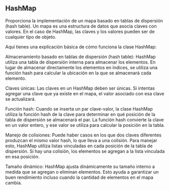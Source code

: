 ## HashMap
Proporciona la implementación de un mapa basado en tablas de dispersión (hash table). Un mapa es una estructura de datos que asocia claves con valores. En el caso de HashMap, las claves y los valores pueden ser de cualquier tipo de objeto.

Aquí tienes una explicación básica de cómo funciona la clase HashMap:

Almacenamiento basado en tablas de dispersión (hash table): HashMap utiliza una tabla de dispersión interna para almacenar los elementos. En lugar de almacenar directamente los elementos en índices, se utiliza una función hash para calcular la ubicación en la que se almacenará cada elemento.

Claves únicas: Las claves en un HashMap deben ser únicas. Si intentas agregar una clave que ya existe en el mapa, el valor asociado con esa clave se actualizará.

Función hash: Cuando se inserta un par clave-valor, la clase HashMap utiliza la función hash de la clave para determinar en qué posición de la tabla de dispersión se almacenará el par. La función hash convierte la clave en un valor entero, y ese valor se utiliza para calcular la posición en la tabla.

Manejo de colisiones: Puede haber casos en los que dos claves diferentes produzcan el mismo valor hash, lo que lleva a una colisión. Para manejar esto, HashMap utiliza listas vinculadas en cada posición de la tabla de dispersión. Si hay una colisión, los elementos se agregan a la lista vinculada en esa posición.

Tamaño dinámico: HashMap ajusta dinámicamente su tamaño interno a medida que se agregan o eliminan elementos. Esto ayuda a garantizar un buen rendimiento incluso cuando la cantidad de elementos en el mapa cambia.